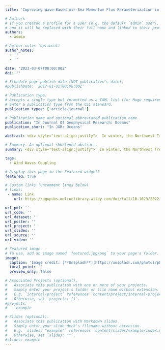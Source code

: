 ```yaml
---
title: 'Improving Wave-Based Air-Sea Momentum Flux Parameterization in Mixed Seas'

# Authors
# If you created a profile for a user (e.g. the default `admin` user), write the username (folder name) here
# and it will be replaced with their full name and linked to their profile.
authors:
  - admin

# Author notes (optional)
author_notes:
  - ''
  - ''

date: '2023-03-07T00:00:00Z'
doi: ''

# Schedule page publish date (NOT publication's date).
#publishDate: '2017-01-01T00:00:00Z'

# Publication type.
# Accepts a single type but formatted as a YAML list (for Hugo requirements).
# Enter a publication type from the CSL standard.
publication_types: ['article-journal']

# Publication name and optional abbreviated publication name.
publication: "In Journal Of Geophysical Research: Oceans"
publication_short: "In JGR: Oceans"

abstract: <div style="text-align:justify">  In winter, the Northwest Tropical Atlantic Ocean can be characterized by various wave age-based interactions among ocean current, surface wind and surface waves, which are critical for accurately describing surface wind stress. In this work, coupled wave-ocean-atmosphere model simulations are conducted using two different wave roughness parameterizations within COARE3.5, including one that relies solely on wind speed and another that uses wave age and wave slope as inputs. Comparisons with the directly measured momentum fluxes during the ATOMIC/EUREC4A experiments in winter 2020 show that, for sea states dominated by short wind waves under moderate to strong winds, the wave-based formulation (WBF) increases the surface roughness length in average by 25% compared to the wind-speed-based approach. For sea states dominated by remotely generated swells under moderate to strong wind intensity, the WBF predicts significantly lower roughness length and surface stress (≈15%), resulting in increased near-surface wind speed above the constant flux layer (≈5%). Further investigation of the mixed sea states in the model and data indicates that the impact of swell on wind stress is over-emphasized in the COARE3.5 WBF, especially under moderate wind regimes. Various approaches are explored to alleviate this deficiency by either introducing directional alignment between wind and waves or using the mean wave period instead of the wave period corresponding to the spectral peak to compute the wave age. The findings of this study are likely to be site-dependent, and mostly concern specific regimes of wind and waves where the original parameterization was deficient. </div>

# Summary. An optional shortened abstract.
summary: <div style="text-align:justify">  In winter, the Northwest Tropical Atlantic Ocean can be characterized by various wave age-based interactions among ocean current, surface wind and surface waves, which are critical for accurately describing surface wind stress. In this work, coupled wave-ocean-atmosphere model simulations are conducted using two different wave roughness parameterizations within COARE3.5, including one that relies solely on wind speed and another that uses wave age and wave slope as inputs. Comparisons with the directly measured momentum fluxes during the ATOMIC/EUREC4A experiments in winter 2020 show that, for sea states dominated by short wind waves under moderate to strong winds, the wave-based formulation (WBF) increases the surface roughness length in average by 25% compared to the wind-speed-based approach. For sea states dominated by remotely generated swells under moderate to strong wind intensity, the WBF predicts significantly lower roughness length and surface stress (≈15%), resulting in increased near-surface wind speed above the constant flux layer (≈5%). Further investigation of the mixed sea states in the model and data indicates that the impact of swell on wind stress is over-emphasized in the COARE3.5 WBF, especially under moderate wind regimes. Various approaches are explored to alleviate this deficiency by either introducing directional alignment between wind and waves or using the mean wave period instead of the wave period corresponding to the spectral peak to compute the wave age. The findings of this study are likely to be site-dependent, and mostly concern specific regimes of wind and waves where the original parameterization was deficient. </div>

tags:
  - Wind Waves Coupling

# Display this page in the Featured widget?
featured: true

# Custom links (uncomment lines below)
# links:
 - name: Link
    url: https://agupubs.onlinelibrary.wiley.com/doi/full/10.1029/2022JC019277

url_pdf: ''
url_code: ''
url_dataset: ''
url_poster: ''
url_project: ''
url_slides: ''
url_source: ''
url_video: ''

# Featured image
# To use, add an image named `featured.jpg/png` to your page's folder.
image:
  caption: 'Image credit: [**Unsplash**](https://unsplash.com/photos/pLCdAaMFLTE)'
  focal_point: ''
  preview_only: false

# Associated Projects (optional).
#   Associate this publication with one or more of your projects.
#   Simply enter your project's folder or file name without extension.
#   E.g. `internal-project` references `content/project/internal-project/index.md`.
#   Otherwise, set `projects: []`.
#projects:
#  - example

# Slides (optional).
#   Associate this publication with Markdown slides.
#   Simply enter your slide deck's filename without extension.
#   E.g. `slides: "example"` references `content/slides/example/index.md`.
#   Otherwise, set `slides: ""`.
#slides: example
---
```


<!--
{{% callout note %}}
Click the _Cite_ button above to demo the feature to enable visitors to import publication metadata into their reference management software.
{{% /callout %}}

{{% callout note %}}
Create your slides in Markdown - click the _Slides_ button to check out the example.
{{% /callout %}}

Add the publication's **full text** or **supplementary notes** here. You can use rich formatting such as including [code, math, and images](https://docs.hugoblox.com/content/writing-markdown-latex/).
-->